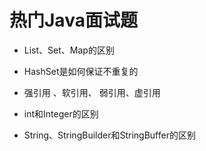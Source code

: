 # 热门Java面试题

- List、Set、Map的区别

- HashSet是如何保证不重复的

- 强引用 、软引用、 弱引用、虚引用

- int和Integer的区别

- String、StringBuilder和StringBuffer的区别
